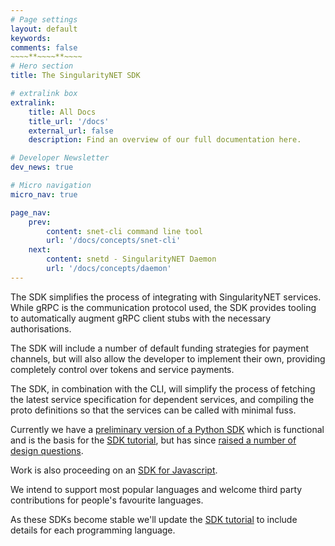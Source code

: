 ```yaml
---
# Page settings
layout: default
keywords:
comments: false
~~~~**~~~~**~~~~
# Hero section
title: The SingularityNET SDK

# extralink box
extralink:
    title: All Docs
    title_url: '/docs'
    external_url: false
    description: Find an overview of our full documentation here.

# Developer Newsletter
dev_news: true

# Micro navigation
micro_nav: true

page_nav:
    prev:
        content: snet-cli command line tool
        url: '/docs/concepts/snet-cli'
    next:
        content: snetd - SingularityNET Daemon
        url: '/docs/concepts/daemon'
---
```


The SDK simplifies the process of integrating with SingularityNET services. While gRPC is the communication protocol used, the SDK provides tooling to automatically augment gRPC client stubs with the necessary authorisations.

The SDK will include a number of default funding strategies for payment channels, but will also allow the developer to implement their own, providing completely control over tokens and service payments.

The SDK, in combination with the CLI, will simplify the process of fetching the latest service specification for dependent services, and compiling the proto definitions so that the services can be called with minimal fuss.

Currently we have a [preliminary version of a Python SDK](https://github.com/singnet/snet-sdk-python) which is functional and is the basis for the [SDK tutorial](/tutorials/sdk), but has since [raised a number of design questions](https://github.com/singnet/snet-sdk-python/issues/16).

Work is also proceeding on an [SDK for Javascript](https://github.com/singnet/snet-sdk-js).

We intend to support most popular languages and welcome third party contributions for people's favourite languages.

As these SDKs become stable we'll update the [SDK tutorial](/tutorials/sdk) to include details for each programming language.